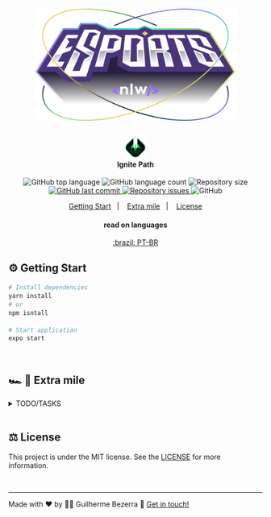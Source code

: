 <h1 align="center">
    <img src="./assets/logo-next-level-week-esports.svg" width="400" alt="Logo Next Level Week">
</h1>

<h4 align="center">
  <img src="./assets/rocketseat-logo-ignite.svg" height="48" alt="Logo Ignite"><br> Ignite Path
</h4>

<p align="center">
  <img alt="GitHub top language" src="https://img.shields.io/github/languages/top/gbdsantos/react-native-rocketseat-nlw-e-sports.svg">

  <img alt="GitHub language count" src="https://img.shields.io/github/languages/count/gbdsantos/react-native-rocketseat-nlw-e-sports.svg">

  <img alt="Repository size" src="https://img.shields.io/github/repo-size/gbdsantos/react-native-rocketseat-nlw-e-sports.svg">

  <a href="https://github.com/gbdsantos/react-native-rocketseat-nlw-e-sports/commits/master">
    <img alt="GitHub last commit" src="https://img.shields.io/github/last-commit/gbdsantos/react-native-rocketseat-nlw-e-sports.svg">
  </a>

  <a href="https://github.com/lukemorales/rocketshoes-react-native/issues">
    <img alt="Repository issues" src="https://img.shields.io/github/issues/gbdsantos/react-native-rocketseat-nlw-e-sports.svg">
  </a>

  <img alt="GitHub" src="https://img.shields.io/github/license/gbdsantos/react-native-rocketseat-nlw-e-sports.svg">
</p>

<p align="center">
    <a href="#gear-getting-start">Getting Start</a>&nbsp;&nbsp;&nbsp;|&nbsp;&nbsp;&nbsp;
    <a href="#racing_car-checkered_flag-extra-mile">Extra mile</a>&nbsp;&nbsp;&nbsp;|&nbsp;&nbsp;&nbsp;
    <a href="#balance_scale-license">License</a>
</p>

<div align="center">
  <h4 align="center">read on languages</h4>
  <a href="https://github.com/gbdsantos/react-native-rocketseat-nlw-e-sports"> :brazil: PT-BR
  </a>
</div>

## :gear: Getting Start

```Bash
# Install dependencies
yarn install
# or
npm isntall

# Start application
expo start
```

<br>

## :racing_car: :checkered_flag: Extra mile
<details>
  <summary>TODO/TASKS</summary>
  - [ ] Add notifications - Hint: Expo Notifications
  - [ ] Implement on backend autentication
</details>

<br>

## :balance_scale: License
This project is under the MIT license. See the [LICENSE](https://github.com/gbdsantos/react-native-rocketseat-nlw-e-sports/blob/master/LICENSE) for more information.

<br />

---
Made with ♥ by :man_astronaut: Guilherme Bezerra :wave: [Get in touch!](https://www.linkedin.com/in/gbdsantos/)
